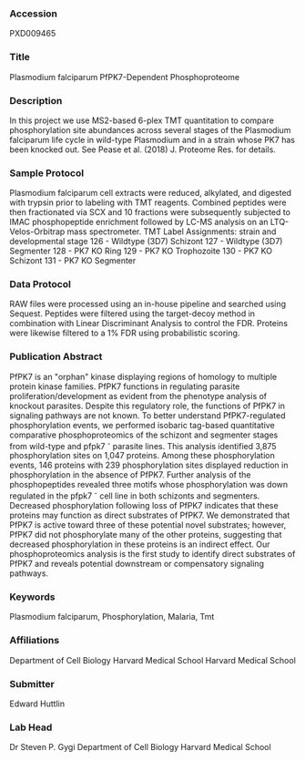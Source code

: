 ### Accession
PXD009465

### Title
Plasmodium falciparum PfPK7-Dependent Phosphoproteome

### Description
In this project we use MS2-based 6-plex TMT quantitation to compare phosphorylation site abundances across several stages of the Plasmodium falciparum life cycle in wild-type Plasmodium and in a strain whose PK7 has been knocked out.  See Pease et al. (2018) J. Proteome Res. for details.

### Sample Protocol
Plasmodium falciparum cell extracts were reduced, alkylated, and digested with trypsin prior to labeling with TMT reagents. Combined peptides were then fractionated via SCX and 10 fractions were subsequently subjected to IMAC phosphopeptide enrichment followed by LC-MS analysis on an LTQ-Velos-Orbitrap mass spectrometer.   TMT Label Assignments: strain and developmental stage 126 - Wildtype (3D7) Schizont 127 - Wildtype (3D7) Segmenter 128 - PK7 KO Ring 129 - PK7 KO Trophozoite 130 - PK7 KO Schizont 131 - PK7 KO Segmenter

### Data Protocol
RAW files were processed using an in-house pipeline and searched using Sequest. Peptides were filtered using the target-decoy method in combination with Linear Discriminant Analysis to control the FDR. Proteins were likewise filtered to a 1% FDR using probabilistic scoring.

### Publication Abstract
PfPK7 is an "orphan" kinase displaying regions of homology to multiple protein kinase families. PfPK7 functions in regulating parasite proliferation/development as evident from the phenotype analysis of knockout parasites. Despite this regulatory role, the functions of PfPK7 in signaling pathways are not known. To better understand PfPK7-regulated phosphorylation events, we performed isobaric tag-based quantitative comparative phosphoproteomics of the schizont and segmenter stages from wild-type and pfpk7 <sup>-</sup> parasite lines. This analysis identified 3,875 phosphorylation sites on 1,047 proteins. Among these phosphorylation events, 146 proteins with 239 phosphorylation sites displayed reduction in phosphorylation in the absence of PfPK7. Further analysis of the phosphopeptides revealed three motifs whose phosphorylation was down regulated in the pfpk7 <sup>-</sup> cell line in both schizonts and segmenters. Decreased phosphorylation following loss of PfPK7 indicates that these proteins may function as direct substrates of PfPK7. We demonstrated that PfPK7 is active toward three of these potential novel substrates; however, PfPK7 did not phosphorylate many of the other proteins, suggesting that decreased phosphorylation in these proteins is an indirect effect. Our phosphoproteomics analysis is the first study to identify direct substrates of PfPK7 and reveals potential downstream or compensatory signaling pathways.

### Keywords
Plasmodium falciparum, Phosphorylation, Malaria, Tmt

### Affiliations
Department of Cell Biology Harvard Medical School
Harvard Medical School

### Submitter
Edward Huttlin

### Lab Head
Dr Steven P. Gygi
Department of Cell Biology Harvard Medical School


